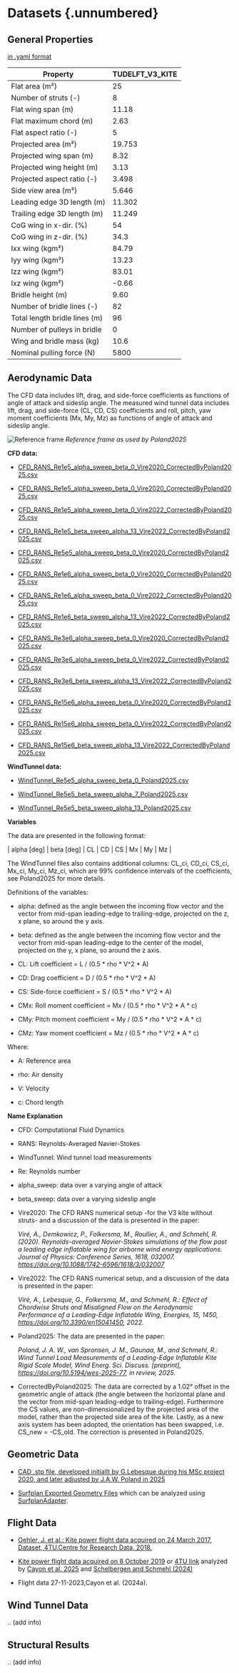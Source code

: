# Datasets {.unnumbered}

## General Properties
[in .yaml format](../data/properties.yaml)

| Property | TUDELFT_V3_KITE |
|----------|-------|
| Flat area (m²) | 25 |
| Number of struts (-) | 8 |
| Flat wing span (m) | 11.18 |
| Flat maximum chord (m) | 2.63 |
| Flat aspect ratio (-) | 5 |
| Projected area (m²) | 19.753 |
| Projected wing span (m) | 8.32 |
| Projected wing height (m) | 3.13 |
| Projected aspect ratio (-) | 3.498 |
| Side view area (m²) | 5.646 |
| Leading edge 3D length (m) | 11.302 |
| Trailing edge 3D length (m) | 11.249 |
| CoG wing in x-dir. (%) | 54 |
| CoG wing in z-dir. (%) | 34.3 |
| Ixx wing (kgm²) | 84.79 |
| Iyy wing (kgm²) | 13.23 |
| Izz wing (kgm²) | 83.01 |
| Ixz wing (kgm²) | -0.66 |
| Bridle height (m) | 9.60 |
| Number of bridle lines (-) | 82 |
| Total length bridle lines (m) | 96 |
| Number of pulleys in bridle | 0 |
| Wing and bridle mass (kg) | 10.6 |
| Nominal pulling force (N) | 5800 |

## Aerodynamic Data 
The CFD data includes lift, drag, and side-force coefficients as functions of angle of attack and sideslip angle. The measured wind tunnel data includes lift, drag, and side-force (CL, CD, CS) coefficients and roll, pitch, yaw moment coefficients (Mx, My, Mz) as functions of angle of attack and sideslip angle.

![Reference frame](../data/images/V3_with_reference_frame.png)
*Reference frame as used by Poland2025*

**CFD data:**

- [CFD_RANS_Re1e5_alpha_sweep_beta_0_Vire2020_CorrectedByPoland2025.csv](../data/aerodynamic/3D/CFD_RANS_Re1e5_alpha_sweep_beta_0_Vire2020_CorrectedByPoland2025.csv)
  
- [CFD_RANS_Re1e5_alpha_sweep_beta_0_Vire2020_CorrectedByPoland2025.csv](../data/aerodynamic/3D/CFD_RANS_Re1e5_alpha_sweep_beta_0_Vire2020_CorrectedByPoland2025.csv)
  
- [CFD_RANS_Re1e5_alpha_sweep_beta_0_Vire2022_CorrectedByPoland2025.csv](../data/aerodynamic/3D/CFD_RANS_Re1e5_alpha_sweep_beta_0_Vire2022_CorrectedByPoland2025.csv)
  
- [CFD_RANS_Re1e5_beta_sweep_alpha_13_Vire2022_CorrectedByPoland2025.csv](../data/aerodynamic/3D/CFD_RANS_Re1e5_beta_sweep_alpha_13_Vire2022_CorrectedByPoland2025.csv)
  
- [CFD_RANS_Re5e5_alpha_sweep_beta_0_Vire2020_CorrectedByPoland2025.csv](../data/aerodynamic/3D/CFD_RANS_Re5e5_alpha_sweep_beta_0_Vire2020_CorrectedByPoland2025.csv)
  
- [CFD_RANS_Re1e6_alpha_sweep_beta_0_Vire2020_CorrectedByPoland2025.csv](../data/aerodynamic/3D/CFD_RANS_Re1e6_alpha_sweep_beta_0_Vire2020_CorrectedByPoland2025.csv)
  
- [CFD_RANS_Re1e6_alpha_sweep_beta_0_Vire2022_CorrectedByPoland2025.csv](../data/aerodynamic/3D/CFD_RANS_Re1e6_alpha_sweep_beta_0_Vire2022_CorrectedByPoland2025.csv)
  
- [CFD_RANS_Re1e6_beta_sweep_alpha_13_Vire2022_CorrectedByPoland2025.csv](../data/aerodynamic/3D/CFD_RANS_Re1e6_beta_sweep_alpha_13_Vire2022_CorrectedByPoland2025.csv)
  
- [CFD_RANS_Re3e6_alpha_sweep_beta_0_Vire2020_CorrectedByPoland2025.csv](../data/aerodynamic/3D/CFD_RANS_Re3e6_alpha_sweep_beta_0_Vire2020_CorrectedByPoland2025.csv)
  
- [CFD_RANS_Re3e6_alpha_sweep_beta_0_Vire2022_CorrectedByPoland2025.csv](../data/aerodynamic/3D/CFD_RANS_Re3e6_alpha_sweep_beta_0_Vire2022_CorrectedByPoland2025.csv)
  
- [CFD_RANS_Re3e6_beta_sweep_alpha_13_Vire2022_CorrectedByPoland2025.csv](../data/aerodynamic/3D/CFD_RANS_Re3e6_beta_sweep_alpha_13_Vire2022_CorrectedByPoland2025.csv)
  
- [CFD_RANS_Re15e6_alpha_sweep_beta_0_Vire2020_CorrectedByPoland2025.csv](../data/aerodynamic/3D/CFD_RANS_Re15e6_alpha_sweep_beta_0_Vire2020_CorrectedByPoland2025.csv)
  
- [CFD_RANS_Re15e6_alpha_sweep_beta_0_Vire2022_CorrectedByPoland2025.csv](../data/aerodynamic/3D/CFD_RANS_Re15e6_alpha_sweep_beta_0_Vire2022_CorrectedByPoland2025.csv)
  
- [CFD_RANS_Re15e6_beta_sweep_alpha_13_Vire2022_CorrectedByPoland2025.csv](../data/aerodynamic/3D/CFD_RANS_Re15e6_beta_sweep_alpha_13_Vire2022_CorrectedByPoland2025.csv)

**WindTunnel data:**

- [WindTunnel_Re5e5_alpha_sweep_beta_0_Poland2025.csv](../data/aerodynamic/3D/WindTunnel_Re5e5_alpha_sweep_beta_0_Poland2025.csv)
  
- [WindTunnel_Re5e5_beta_sweep_alpha_7_Poland2025.csv](../data/aerodynamic/3D/WindTunnel_Re5e5_beta_sweep_alpha_7_Poland2025.csv)
  
- [WindTunnel_Re5e5_beta_sweep_alpha_13_Poland2025.csv](../data/aerodynamic/3D/WindTunnel_Re5e5_beta_sweep_alpha_13_Poland2025.csv)




**Variables**

The data are presented in the following format:

| alpha [deg] | beta [deg] | CL | CD | CS | Mx | My | Mz |

The WindTunnel files also contains additional columns: CL_ci, CD_ci, CS_ci, Mx_ci, My_ci, Mz_ci, which are 99% confidence intervals of the coefficients, see Poland2025 for more details.

Definitions of the variables:

- alpha: defined as the angle between the incoming flow vector and the vector from mid-span leading-edge to trailing-edge, projected on the z, x plane, so around the y axis.
  
- beta: defined as the angle between the incoming flow vector and the vector from mid-span leading-edge to the center of the model, projected on the y, x plane, so around the z axis.
  
- CL: Lift coefficient = L / (0.5 * rho * V^2 * A)
  
- CD: Drag coefficient = D / (0.5 * rho * V^2 * A)
  
- CS: Side-force coefficient = S / (0.5 * rho * V^2 * A)
  
- CMx: Roll moment coefficient = Mx / (0.5 * rho * V^2 * A * c)
  
- CMy: Pitch moment coefficient = My / (0.5 * rho * V^2 * A * c)
  
- CMz: Yaw moment coefficient = Mz / (0.5 * rho * V^2 * A * c)

Where:

- A: Reference area
  
- rho: Air density
  
- V: Velocity
  
- c: Chord length 

**Name Explanation**

- CFD: Computational Fluid Dynamics
  
- RANS: Reynolds-Averaged Navier-Stokes
  
- WindTunnel: Wind tunnel load measurements
  
- Re: Reynolds number
  
- alpha_sweep: data over a varying angle of attack
  
- beta_sweep: data over a varying sideslip angle
  
- Vire2020: The CFD RANS numerical setup -for the V3 kite without struts- and a discussion of the data is presented in the paper:
 
    *Viré, A., Demkowicz, P., Folkersma, M., Roullier, A., and Schmehl, R. (2020). Reynolds-averaged Navier-Stokes simulations of the flow past a leading edge inflatable wing for airborne wind energy applications. Journal of Physics: Conference Series, 1618, 032007. https://doi.org/10.1088/1742-6596/1618/3/032007*

- Vire2022: The CFD RANS numerical setup, and a discussion of the data is presented in the paper:
 
    *Viré, A., Lebesque, G., Folkersma, M., and Schmehl, R.: Effect of Chordwise Struts and Misaligned Flow on the Aerodynamic Performance
    of a Leading-Edge Inflatable Wing, Energies, 15, 1450, https://doi.org/10.3390/en15041450, 2022.*

- Poland2025: The data are presented in the paper:
 
     *Poland, J. A. W., van Spronsen, J. M., Gaunaa, M., and Schmehl, R.: Wind Tunnel Load Measurements of a Leading-Edge Inflatable Kite Rigid Scale Model, Wind Energ. Sci. Discuss. [preprint], https://doi.org/10.5194/wes-2025-77, in review, 2025.*

- CorrectedByPoland2025: The data are corrected by a 1.02° offset in the geometric angle of attack (the angle between the horizontal plane and the vector from mid-span leading-edge to trailing-edge). Furthermore the CS values, are non-dimensionalized by the projected area of the model, rather than the projected side area of the kite. Lastly, as a new axis system has been adopted, the orientation has been swapped, i.e. CS_new = -CS_old. The correction is presented in Poland2025.



## Geometric Data

- [CAD .stp file, developed initiallt by G.Lebesque during his MSc project 2020, and later adjusted by J.A.W. Poland in 2025](../data/geometry/CAD/TUDELFT_V3_KITE_surface_mesh_with_edge_fillets.zip)

- [Surfplan Exported Geometry Files](../data/surfplan_export) which can be analyzed using [SurfplanAdapter](https://github.com/jellepoland/SurfplanAdapter).

## Flight Data 

- [Oehler, J. et al.: Kite power flight data acquired on 24 March 2017, Dataset, 4TU.Centre for Research Data, 2018.](https://doi.org/10.4121/uuid:37264fde-2344-4af2-860c-effda9caa3e8)

- [Kite power flight data acquired on 8 October 2019](https://github.com/awegroup/Flightdata08102019) or [4TU link](https://data.4tu.nl/datasets/102f9f56-aecd-4460-8c69-a3f74138ae53) analyzed by [Cayon et al. 2025](https://doi.org/10.5194/wes-2024-182) and [Schelbergen and Schmehl (2024)](https://doi.org/10.5194/wes-9-1323-2024)

- Flight data 27-11-2023,Cayon et al. (2024a).
 

## Wind Tunnel Data 

.. (add info)

## Structural Results

.. (add info)
